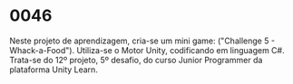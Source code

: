 # 0046
Neste projeto de aprendizagem, cria-se um mini game: ("Challenge 5 - Whack-a-Food"). Utiliza-se o Motor Unity, codificando em linguagem C#. Trata-se do 12º projeto, 5º desafio, do curso Junior Programmer da plataforma Unity Learn.
